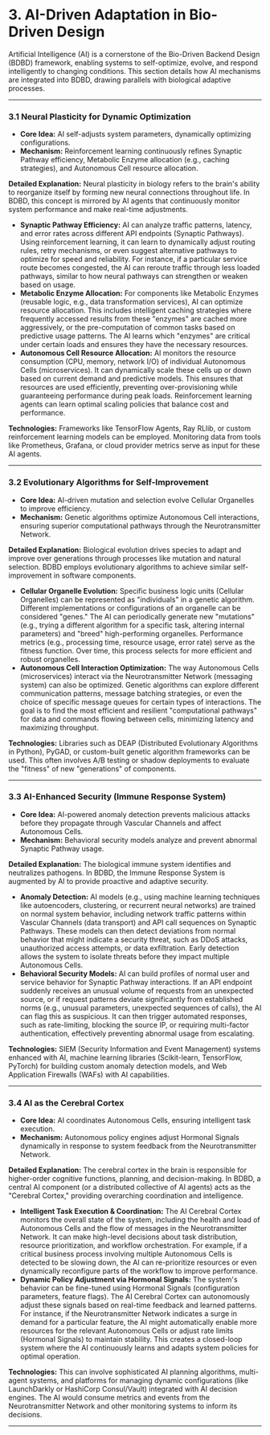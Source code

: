 # 3. AI-Driven Adaptation in Bio-Driven Design

Artificial Intelligence (AI) is a cornerstone of the Bio-Driven Backend Design (BDBD) framework, enabling systems to self-optimize, evolve, and respond intelligently to changing conditions. This section details how AI mechanisms are integrated into BDBD, drawing parallels with biological adaptive processes.

---

### 3.1 Neural Plasticity for Dynamic Optimization

*   **Core Idea:** AI self-adjusts system parameters, dynamically optimizing configurations.
*   **Mechanism:** Reinforcement learning continuously refines Synaptic Pathway efficiency, Metabolic Enzyme allocation (e.g., caching strategies), and Autonomous Cell resource allocation.

**Detailed Explanation:**
Neural plasticity in biology refers to the brain's ability to reorganize itself by forming new neural connections throughout life. In BDBD, this concept is mirrored by AI agents that continuously monitor system performance and make real-time adjustments.

*   **Synaptic Pathway Efficiency:** AI can analyze traffic patterns, latency, and error rates across different API endpoints (Synaptic Pathways). Using reinforcement learning, it can learn to dynamically adjust routing rules, retry mechanisms, or even suggest alternative pathways to optimize for speed and reliability. For instance, if a particular service route becomes congested, the AI can reroute traffic through less loaded pathways, similar to how neural pathways can strengthen or weaken based on usage.
*   **Metabolic Enzyme Allocation:** For components like Metabolic Enzymes (reusable logic, e.g., data transformation services), AI can optimize resource allocation. This includes intelligent caching strategies where frequently accessed results from these "enzymes" are cached more aggressively, or the pre-computation of common tasks based on predictive usage patterns. The AI learns which "enzymes" are critical under certain loads and ensures they have the necessary resources.
*   **Autonomous Cell Resource Allocation:** AI monitors the resource consumption (CPU, memory, network I/O) of individual Autonomous Cells (microservices). It can dynamically scale these cells up or down based on current demand and predictive models. This ensures that resources are used efficiently, preventing over-provisioning while guaranteeing performance during peak loads. Reinforcement learning agents can learn optimal scaling policies that balance cost and performance.

**Technologies:** Frameworks like TensorFlow Agents, Ray RLlib, or custom reinforcement learning models can be employed. Monitoring data from tools like Prometheus, Grafana, or cloud provider metrics serve as input for these AI agents.

---

### 3.2 Evolutionary Algorithms for Self-Improvement

*   **Core Idea:** AI-driven mutation and selection evolve Cellular Organelles to improve efficiency.
*   **Mechanism:** Genetic algorithms optimize Autonomous Cell interactions, ensuring superior computational pathways through the Neurotransmitter Network.

**Detailed Explanation:**
Biological evolution drives species to adapt and improve over generations through processes like mutation and natural selection. BDBD employs evolutionary algorithms to achieve similar self-improvement in software components.

*   **Cellular Organelle Evolution:** Specific business logic units (Cellular Organelles) can be represented as "individuals" in a genetic algorithm. Different implementations or configurations of an organelle can be considered "genes." The AI can periodically generate new "mutations" (e.g., trying a different algorithm for a specific task, altering internal parameters) and "breed" high-performing organelles. Performance metrics (e.g., processing time, resource usage, error rate) serve as the fitness function. Over time, this process selects for more efficient and robust organelles.
*   **Autonomous Cell Interaction Optimization:** The way Autonomous Cells (microservices) interact via the Neurotransmitter Network (messaging system) can also be optimized. Genetic algorithms can explore different communication patterns, message batching strategies, or even the choice of specific message queues for certain types of interactions. The goal is to find the most efficient and resilient "computational pathways" for data and commands flowing between cells, minimizing latency and maximizing throughput.

**Technologies:** Libraries such as DEAP (Distributed Evolutionary Algorithms in Python), PyGAD, or custom-built genetic algorithm frameworks can be used. This often involves A/B testing or shadow deployments to evaluate the "fitness" of new "generations" of components.

---

### 3.3 AI-Enhanced Security (Immune Response System)

*   **Core Idea:** AI-powered anomaly detection prevents malicious attacks before they propagate through Vascular Channels and affect Autonomous Cells.
*   **Mechanism:** Behavioral security models analyze and prevent abnormal Synaptic Pathway usage.

**Detailed Explanation:**
The biological immune system identifies and neutralizes pathogens. In BDBD, the Immune Response System is augmented by AI to provide proactive and adaptive security.

*   **Anomaly Detection:** AI models (e.g., using machine learning techniques like autoencoders, clustering, or recurrent neural networks) are trained on normal system behavior, including network traffic patterns within Vascular Channels (data transport) and API call sequences on Synaptic Pathways. These models can then detect deviations from normal behavior that might indicate a security threat, such as DDoS attacks, unauthorized access attempts, or data exfiltration. Early detection allows the system to isolate threats before they impact multiple Autonomous Cells.
*   **Behavioral Security Models:** AI can build profiles of normal user and service behavior for Synaptic Pathway interactions. If an API endpoint suddenly receives an unusual volume of requests from an unexpected source, or if request patterns deviate significantly from established norms (e.g., unusual parameters, unexpected sequences of calls), the AI can flag this as suspicious. It can then trigger automated responses, such as rate-limiting, blocking the source IP, or requiring multi-factor authentication, effectively preventing abnormal usage from escalating.

**Technologies:** SIEM (Security Information and Event Management) systems enhanced with AI, machine learning libraries (Scikit-learn, TensorFlow, PyTorch) for building custom anomaly detection models, and Web Application Firewalls (WAFs) with AI capabilities.

---

### 3.4 AI as the Cerebral Cortex

*   **Core Idea:** AI coordinates Autonomous Cells, ensuring intelligent task execution.
*   **Mechanism:** Autonomous policy engines adjust Hormonal Signals dynamically in response to system feedback from the Neurotransmitter Network.

**Detailed Explanation:**
The cerebral cortex in the brain is responsible for higher-order cognitive functions, planning, and decision-making. In BDBD, a central AI component (or a distributed collective of AI agents) acts as the "Cerebral Cortex," providing overarching coordination and intelligence.

*   **Intelligent Task Execution & Coordination:** The AI Cerebral Cortex monitors the overall state of the system, including the health and load of Autonomous Cells and the flow of messages in the Neurotransmitter Network. It can make high-level decisions about task distribution, resource prioritization, and workflow orchestration. For example, if a critical business process involving multiple Autonomous Cells is detected to be slowing down, the AI can re-prioritize resources or even dynamically reconfigure parts of the workflow to improve performance.
*   **Dynamic Policy Adjustment via Hormonal Signals:** The system's behavior can be fine-tuned using Hormonal Signals (configuration parameters, feature flags). The AI Cerebral Cortex can autonomously adjust these signals based on real-time feedback and learned patterns. For instance, if the Neurotransmitter Network indicates a surge in demand for a particular feature, the AI might automatically enable more resources for the relevant Autonomous Cells or adjust rate limits (Hormonal Signals) to maintain stability. This creates a closed-loop system where the AI continuously learns and adapts system policies for optimal operation.

**Technologies:** This can involve sophisticated AI planning algorithms, multi-agent systems, and platforms for managing dynamic configurations (like LaunchDarkly or HashiCorp Consul/Vault) integrated with AI decision engines. The AI would consume metrics and events from the Neurotransmitter Network and other monitoring systems to inform its decisions.

---
